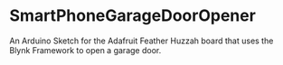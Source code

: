 # SmartPhoneGarageDoorOpener
An Arduino Sketch for the Adafruit Feather Huzzah board that uses the Blynk Framework to open a garage door. 
